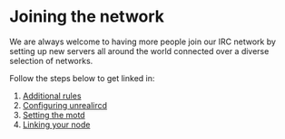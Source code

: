 Joining the network
===================

We are always welcome to having more people join our IRC network by setting up new servers
all around the world connected over a diverse selection of networks.

Follow the steps below to get linked in:

1. [Additional rules](peering.md)
2. [Configuring unrealircd](configuring.md)
3. [Setting the motd](motd.md)
3. [Linking your node](linking.md)